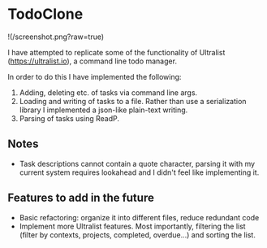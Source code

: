 # TodoClone

!(/screenshot.png?raw=true)

I have attempted to replicate some of the functionality of Ultralist (https://ultralist.io), a command line todo manager.

In order to do this I have implemented the following:
1) Adding, deleting etc. of tasks via command line args.
2) Loading and writing of tasks to a file. Rather than use a serialization library I implemented a json-like plain-text writing.
3) Parsing of tasks using ReadP.

## Notes
- Task descriptions cannot contain a quote character, parsing it with my current system requires lookahead and I didn't feel like implementing it.

## Features to add in the future

- Basic refactoring: organize it into different files, reduce redundant code
- Implement more Ultralist features. Most importantly, filtering the list (filter by contexts, projects, completed, overdue...) and sorting the list.
